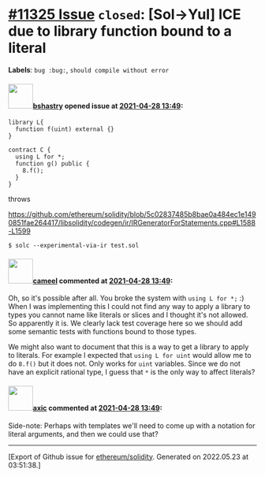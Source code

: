 # [\#11325 Issue](https://github.com/ethereum/solidity/issues/11325) `closed`: [Sol->Yul] ICE due to library function bound to a literal
**Labels**: `bug :bug:`, `should compile without error`


#### <img src="https://avatars.githubusercontent.com/u/2388185?v=4" width="50">[bshastry](https://github.com/bshastry) opened issue at [2021-04-28 13:49](https://github.com/ethereum/solidity/issues/11325):

```
library L{
  function f(uint) external {}
}

contract C {
  using L for *;
  function g() public {
    8.f();
  }
}
```

throws

https://github.com/ethereum/solidity/blob/5c02837485b8bae0a484ec1e1490851fae264417/libsolidity/codegen/ir/IRGeneratorForStatements.cpp#L1588-L1599

```
$ solc --experimental-via-ir test.sol
```

#### <img src="https://avatars.githubusercontent.com/u/137030?v=4" width="50">[cameel](https://github.com/cameel) commented at [2021-04-28 13:49](https://github.com/ethereum/solidity/issues/11325#issuecomment-828707438):

Oh, so it's possible after all. You broke the system with `using L for *;` :)
When I was implementing this I could not find any way to apply a library to types you cannot name like literals or slices and I thought it's not allowed. So apparently it is. We clearly lack test coverage here so we should add some semantic tests with functions bound to those types.

We might also want to document that this is a way to get a library to apply to literals. For example I expected that `using L for uint` would allow me to do `8.f()` but it does not. Only works for `uint` variables. Since we do not have an explicit rational type, I guess that `*` is the only way to affect literals?

#### <img src="https://avatars.githubusercontent.com/u/20340?v=4" width="50">[axic](https://github.com/axic) commented at [2021-04-28 13:49](https://github.com/ethereum/solidity/issues/11325#issuecomment-828722248):

Side-note: Perhaps with templates we'll need to come up with a notation for literal arguments, and then we could use that?


-------------------------------------------------------------------------------



[Export of Github issue for [ethereum/solidity](https://github.com/ethereum/solidity). Generated on 2022.05.23 at 03:51:38.]
